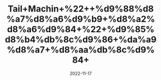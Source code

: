 ---
title: 'Tail+Machin+%22++%d9%88%d8%a7%d8%a6%d9%b9+%d8%a2%d8%a6%d9%84+%22+%d9%85%d8%b4%db%8c%d9%86+%da%a9%d8%a7+%d8%aa%db%8c%d9%84+'
date: '2022-11-17' 
metatag: '' 
inventory: '0' 
draft: false 
# meta description 
shortDescripton: 'White+Oil%2fPetroleum+Oil%22++It+belongs+to+the+group+of+medicines+called+laxatives+used+to+treat+constipation+associated+with+piles%2c+anal+fissure%2c+hernia%2c+cardiovascular+disorder%2c+endoscopy%2c+bowel+clearance+before+radioscopy.'
description: 'Oil+%22+%d8%b1%d9%88%d8%ba%d9%86+%22+%d8%aa%db%8c%d9%84'
longdescription: ''
tags: ''
brand: ''
subCategory: ''
sellCount: '0'
featured: True
# product Price
price: '50.0'
# Product Short Description
shortDescription: 'White+Oil%2fPetroleum+Oil%22++It+belongs+to+the+group+of+medicines+called+laxatives+used+to+treat+constipation+associated+with+piles%2c+anal+fissure%2c+hernia%2c+cardiovascular+disorder%2c+endoscopy%2c+bowel+clearance+before+radioscopy.'
productID: '6564F412-2243-ED11-996A-005056B3A416'
type: 'products'
category: 'Oil+%22+%d8%b1%d9%88%d8%ba%d9%86+%22+%d8%aa%db%8c%d9%84' 
thumnailproduct: 'https://eraconnect.blob.core.windows.net/product-images/aminsaddiquidawakhana/d7e57a3f-2692-4ea8-a98c-58cece2cfacd.webp' 
images:
  - image: 'https://eraconnect.blob.core.windows.net/product-images/aminsaddiquidawakhana/d7e57a3f-2692-4ea8-a98c-58cece2cfacd.webp'  
Variants:
---